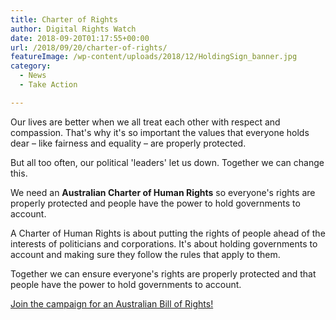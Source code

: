 ```yaml
---
title: Charter of Rights
author: Digital Rights Watch
date: 2018-09-20T01:17:55+00:00
url: /2018/09/20/charter-of-rights/
featureImage: /wp-content/uploads/2018/12/HoldingSign_banner.jpg
category:
  - News
  - Take Action

---
```

Our lives are better when we all treat each other with respect and compassion. That's why it's so important the values that everyone holds dear – like fairness and equality – are properly protected.

But all too often, our political 'leaders' let us down. Together we can change this.

We need an **Australian Charter of Human Rights** so everyone's rights are properly protected and people have the power to hold governments to account.

A Charter of Human Rights is about putting the rights of people ahead of the interests of politicians and corporations. It's about holding governments to account and making sure they follow the rules that apply to them.

Together we can ensure everyone's rights are properly protected and that people have the power to hold governments to account.

[Join the campaign for an Australian Bill of Rights!][1]

 [1]: https://charterofrights.org.au/sign-up
